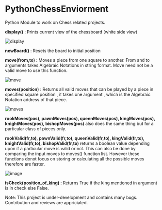 # PythonChessEnviorment
Python Module to work on Chess related projects.

**display()** : Prints current view of the chessboard (white side view)

![display](https://user-images.githubusercontent.com/34571056/157228111-53136e41-d8ad-4a0b-9e94-fcfed2a6cf8b.png)

**newBoard()** : Resets the board to initial position

**move(from,to)** : Moves a piece from one square to another. From and to arguments takes Algebraic Notations in string format. Move need not be a valid move to use this function.

![move](https://user-images.githubusercontent.com/34571056/157228761-6f9bd2d8-d71d-49ba-b268-9641f5e1ee59.png)

**moves(position)** : Returns all valid moves that can be played by a piece in specified square position , it takes one argument , which is the Algebraic Notation address of that piece.

![moves](https://user-images.githubusercontent.com/34571056/157230451-02295695-165d-45cb-9528-ad6c8bc3af18.png)

**rookMoves(pos), pawnMoves(pos), queenMoves(pos), kingMoves(pos), knightMoves(pos), bishopMoves(pos)** also does the same thing but for a particular class of pieces only.

**rookValid(fr,to), pawnValid(fr,to), queenValid(fr,to), kingValid(fr,to), knightValid(fr,to), bishopValid(fr,to)** returns a boolean value depending upon if a particular move is valid or not. This can also be done by comparing the input moves to moves() function list. However these functions donot focus on storing or calculating all the possible moves therefore are faster.

![image](https://user-images.githubusercontent.com/34571056/157231581-78c28a40-8eac-416b-8385-3ea3537f79ce.png)

**isCheck(position_of_king)** : Returns True if the king mentioned in argument is in check else False.

Note: This project is under-development and contains many bugs. Contribution and reviews are appriciated.
